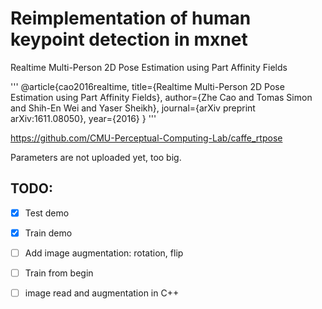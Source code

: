 # Reimplementation of human keypoint detection in mxnet

Realtime Multi-Person 2D Pose Estimation using Part Affinity Fields

'''
@article{cao2016realtime,
  title={Realtime Multi-Person 2D Pose Estimation using Part Affinity Fields},
  author={Zhe Cao and Tomas Simon and Shih-En Wei and Yaser Sheikh},
  journal={arXiv preprint arXiv:1611.08050},
  year={2016}
  }
 '''
  
  
https://github.com/CMU-Perceptual-Computing-Lab/caffe_rtpose

Parameters are not uploaded yet, too big. 

## TODO:
- [x] Test demo
- [x] Train demo
- [ ] Add image augmentation: rotation, flip
- [ ] Train from begin
- [ ] image read and augmentation in C++

